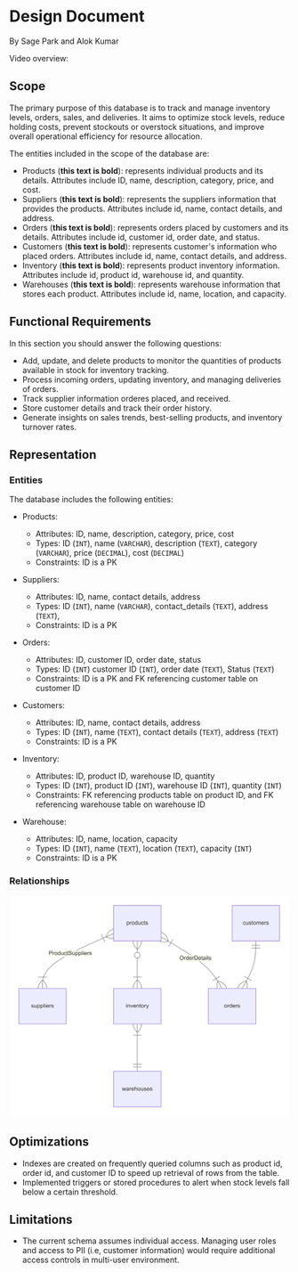 # Design Document 

By Sage Park and Alok Kumar 

Video overview: <URL HERE>

## Scope

The primary purpose of this database is to track and manage inventory levels, orders, sales, and deliveries. It aims to optimize stock levels, reduce holding costs, prevent stockouts or overstock situations, and improve overall operational efficiency for resource allocation. 

The entities included in the scope of the database are: 
* Products (**this text is bold**): represents individual products and its details. Attributes include ID, name, description, category, price, and cost.  
* Suppliers (**this text is bold**): represents the suppliers information that provides the products. Attributes include id, name, contact details, and address.
* Orders (**this text is bold**): represents orders placed by customers and its details. Attributes include id, customer id, order date, and status. 
* Customers (**this text is bold**): represents customer's information who placed orders. Attributes include id, name, contact details, and address. 
* Inventory (**this text is bold**): represents product inventory information. Attributes include id, product id, warehouse id, and quantity. 
* Warehouses (**this text is bold**): represents warehouse information that stores each product. Attributes include id, name, location, and capacity. 

## Functional Requirements

In this section you should answer the following questions:

* Add, update, and delete products to monitor the quantities of products available in stock for inventory tracking.
* Process incoming orders, updating inventory, and managing deliveries of orders.  
* Track supplier information orderes placed, and received. 
* Store customer details and track their order history. 
* Generate insights on sales trends, best-selling products, and inventory turnover rates. 

## Representation

### Entities

The database includes the following entities:

- Products: 
    - Attributes: ID, name, description, category, price, cost
    - Types: ID (`INT`), name (`VARCHAR`), description (`TEXT`), category (`VARCHAR`), price (`DECIMAL`), cost (`DECIMAL`)
    - Constraints: ID is a PK

- Suppliers: 
    - Attributes: ID, name, contact details, address
    - Types: ID (`INT`), name (`VARCHAR`),  contact_details (`TEXT`),  address (`TEXT`),
    - Constraints: ID is a PK 

- Orders:
    - Attributes: ID, customer ID, order date, status
    - Types: ID (`INT`) customer ID (`INT`), order date (`TEXT`), Status (`TEXT`)
    - Constraints: ID is a PK and FK referencing customer table on customer ID 

- Customers: 
    - Attributes: ID, name, contact details, address 
    - Types: ID (`INT`), name (`TEXT`), contact details (`TEXT`), address (`TEXT`)
    - Constraints: ID is a PK 

- Inventory: 
    - Attributes: ID, product ID, warehouse ID, quantity 
    - Types: ID (`INT`), product ID (`INT`), warehouse ID (`INT`), quantity (`INT`) 
    - Constraints: FK referencing products table on product ID, and FK referencing warehouse table on warehouse ID 

- Warehouse: 
    - Attributes: ID, name, location, capacity 
    - Types: ID (`INT`), name (`TEXT`), location (`TEXT`), capacity (`INT`) 
    - Constraints: ID is a PK  

### Relationships

![ER Diagram](diagram.png)

## Optimizations

* Indexes are created on frequently queried columns such as product id, order id, and customer ID to speed up retrieval of rows from the table. 
* Implemented triggers or stored procedures to alert when stock levels fall below a certain threshold. 

## Limitations

* The current schema assumes individual access. Managing user roles and access to PII (i.e, customer information) would require additional access controls in multi-user environment. 
